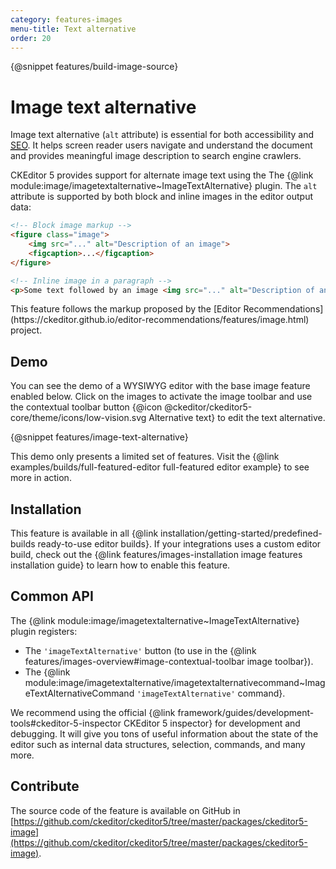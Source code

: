 ```yaml
---
category: features-images
menu-title: Text alternative
order: 20
---
```

{@snippet features/build-image-source}

# Image text alternative

Image text alternative (`alt` attribute) is essential for both accessibility and [<abbr title="Search Engine Optimization">SEO</abbr>](https://en.wikipedia.org/wiki/Search_engine_optimization). It helps screen reader users navigate and understand the document and provides meaningful image description to search engine crawlers.

CKEditor 5 provides support for alternate image text using the The {@link module:image/imagetextalternative~ImageTextAlternative} plugin. The `alt` attribute is supported by both block and inline images in the editor output data:

```html
<!-- Block image markup -->
<figure class="image">
	<img src="..." alt="Description of an image">
	<figcaption>...</figcaption>
</figure>

<!-- Inline image in a paragraph -->
<p>Some text followed by an image <img src="..." alt="Description of an image">.</p>
```

<info-box hint>
	This feature follows the markup proposed by the [Editor Recommendations](https://ckeditor.github.io/editor-recommendations/features/image.html) project.
</info-box>

## Demo

You can see the demo of a WYSIWYG editor with the base image feature enabled below. Click on the images to activate the image toolbar and use the contextual toolbar button {@icon @ckeditor/ckeditor5-core/theme/icons/low-vision.svg Alternative text} to edit the text alternative.

{@snippet features/image-text-alternative}

<info-box info>
	This demo only presents a limited set of features. Visit the {@link examples/builds/full-featured-editor full-featured editor example} to see more in action.
</info-box>

## Installation

This feature is available in all {@link installation/getting-started/predefined-builds ready-to-use editor builds}. If your integrations uses a custom editor build, check out the {@link features/images-installation image features installation guide} to learn how to enable this feature.

## Common API

The {@link module:image/imagetextalternative~ImageTextAlternative} plugin registers:

* The `'imageTextAlternative'` button (to use in the {@link features/images-overview#image-contextual-toolbar image toolbar}).
* The {@link module:image/imagetextalternative/imagetextalternativecommand~ImageTextAlternativeCommand `'imageTextAlternative'` command}.

<info-box>
	We recommend using the official {@link framework/guides/development-tools#ckeditor-5-inspector CKEditor 5 inspector} for development and debugging. It will give you tons of useful information about the state of the editor such as internal data structures, selection, commands, and many more.
</info-box>

## Contribute

The source code of the feature is available on GitHub in [https://github.com/ckeditor/ckeditor5/tree/master/packages/ckeditor5-image](https://github.com/ckeditor/ckeditor5/tree/master/packages/ckeditor5-image).
